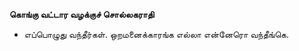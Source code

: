 **கொங்கு வட்டார வழக்குச் சொல்லகராதி**
- எப்பொழுது வந்தீர்கள். ஒறமனைக்காரங்க எல்லா என்னேரொ வந்தீங்கெ.

